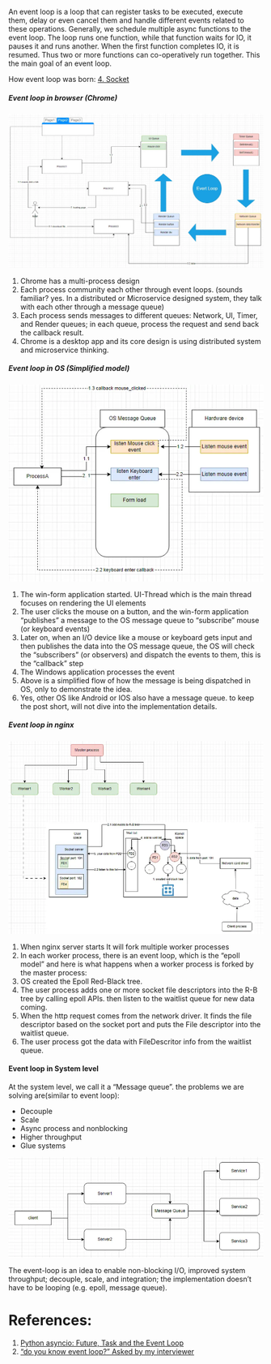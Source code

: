 An event loop is a loop that can register tasks to be executed, execute them, delay or even cancel them and handle different events related to these operations.
Generally, we schedule multiple async functions to the event loop. The loop runs one function, while that function waits for IO, it pauses it and runs another. When the first function completes IO, it is resumed. Thus two or more functions can co-operatively run together. This the main goal of an event loop.

How event loop was born: [4. Socket](../../6.%20Linux/4.%20Socket.md)

##### Event loop in browser (Chrome)

![Pasted image 20231205112239](../../../_Attachments/Pasted%20image%2020231205112239.png)

1. Chrome has a multi-process design
2. Each process community each other through event loops. (sounds familiar? yes. In a distributed or Microservice designed system, they talk with each other through a message queue)
3. Each process sends messages to different queues: Network, UI, Timer, and Render queues; in each queue, process the request and send back the callback result.
4. Chrome is a desktop app and its core design is using distributed system and microservice thinking.

##### Event loop in OS (Simplified model)

![Pasted image 20231205112333](../../../_Attachments/Pasted%20image%2020231205112333.png)

1. The win-form application started. UI-Thread which is the main thread focuses on rendering the UI elements
2. The user clicks the mouse on a button, and the win-form application “publishes” a message to the OS message queue to “subscribe” mouse (or keyboard events)
3. Later on, when an I/O device like a mouse or keyboard gets input and then publishes the data into the OS message queue, the OS will check the “subscribers” (or observers) and dispatch the events to them, this is the “callback” step
4. The Windows application processes the event
5. Above is a simplified flow of how the message is being dispatched in OS, only to demonstrate the idea.
6. Yes, other OS like Android or IOS also have a message queue. to keep the post short, will not dive into the implementation details.

##### Event loop in nginx

![Pasted image 20231205112442](../../../_Attachments/Pasted%20image%2020231205112442.png)

1. When nginx server starts It will fork multiple worker processes
2. In each worker process, there is an event loop, which is the “epoll model” and here is what happens when a worker process is forked by the master process:
3. OS created the Epoll Red-Black tree.
4. The user process adds one or more socket file descriptors into the R-B tree by calling epoll APIs. then listen to the waitlist queue for new data coming.
5. When the http request comes from the network driver. It finds the file descriptor based on the socket port and puts the File descriptor into the waitlist queue.
6. The user process got the data with FileDescritor info from the waitlist queue.

#### Event loop in System level

At the system level, we call it a “Message queue”. the problems we are solving are(similar to event loop):
- Decouple
- Scale
- Async process and nonblocking
- Higher throughput
- Glue systems

![Pasted image 20231205112634](../../../_Attachments/Pasted%20image%2020231205112634.png)

The event-loop is an idea to enable non-blocking I/O, improved system throughput; decouple, scale, and integration; the implementation doesn’t have to be looping (e.g. epoll, message queue).
# References:

1. [Python asyncio: Future, Task and the Event Loop](!https://masnun.com/2015/11/20/python-asyncio-future-task-and-the-event-loop.html)
2. [“do you know event loop?” Asked by my interviewer](!https://iorilan.medium.com/do-you-know-event-loop-asked-by-my-interviewer-19d270a246c8)
